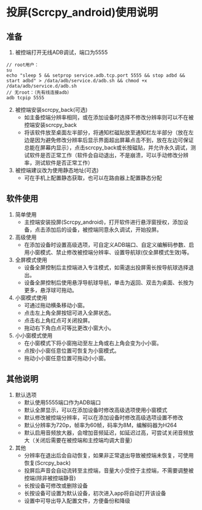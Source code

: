 # 投屏(Scrcpy_android)使用说明

## 准备

1. 被控端打开无线ADB调试，端口为5555
``` shell
// root用户：
su
echo "sleep 5 && setprop service.adb.tcp.port 5555 && stop adbd && start adbd" > /data/adb/service.d/adb.sh && chmod +x /data/adb/service.d/adb.sh
// 无root：（先有线连接adb）
adb tcpip 5555
```
2. 被控端安装scrcpy_back(可选)
	- 如主备控端分辨率相同，或在添加设备时选择不修改分辨率则可以不在被控端安装scrcpy_back
	- 将该软件放至桌面左半部分，将通知栏磁贴放至通知栏左半部分（放在左边是因为避免修改分辨率后显示界面超出屏幕点击不到，放在左边可保证总能在屏幕内显示），点击scrcpy_back或长按磁贴，并允许永久调试，测试软件是否正常工作（软件会自动退出，不是崩溃，可以手动修改分辨率，测试软件是否正常工作）
3. 被控端建议改为使用静态地址(可选)
	- 可在手机上配置静态获取，也可以在路由器上配置静态分配

## 软件使用

1. 简单使用
	- 主控端安装投屏(Scrcpy_android)，打开软件进行悬浮窗授权，添加设备，点击添加后的设备，被控端同意永久调试，开始投屏。
2. 高级使用
	- 在添加设备时设置高级选项，可自定义ADB端口、自定义编解码参数、启用小窗模式、禁止修改被控端分辨率、设置导航球(仅全屏模式生效)等。
3. 全屏模式使用
	- 设备全屏控制后主控端进入专注模式，如需退出投屏需长按导航球选择退出。
	- 设备全屏控制后使用悬浮导航球导航，单击为返回、双击为桌面、长按为更多，悬浮球可拖动。
4. 小窗模式使用
	- 可通过拖动横条移动小窗。
	- 点击左上角全屏按钮可进入全屏状态。
	- 点击右上角红点可关闭投屏。
	- 拖动右下角白点可等比更改小窗大小。
5. 小小窗模式使用
	- 在小窗模式下将小窗拖动至左上角或右上角会变为小小窗。
	- 点按小小窗任意位置可恢复为小窗模式。
	- 拖动小小窗任意位置可拖动小小窗。

## 其他说明

1. 默认选项
	- 默认使用5555端口作为ADB端口
	- 默认全屏显示，可以在添加设备时修改高级选项使用小窗模式
	- 默认修改被控端分辨率，可以在添加设备时修改高级选项设置不修改
	- 默认分辨率为720p，帧率为60帧，码率为8M，编解码器为H264
	- 默认启用音频放大器，会增加音频延迟，如延迟过高，可尝试关闭音频放大（关闭后需要在被控端和主控端均调大音量）
2. 其他
	- 分辨率在退出后会自动恢复，如果非正常退出导致被控端未恢复，可使用恢复(Scrcpy_back)
	- 投屏后声音会自动流转至主控端，音量大小受控于主控端，不需要调整被控端(除非被控端静音)
	- 长按设备可修改或删除设备
	- 长按设备可设置为默认设备，初次进入app将自动打开该设备
	- 设置中可导出导入配置文件，方便备份和降级
